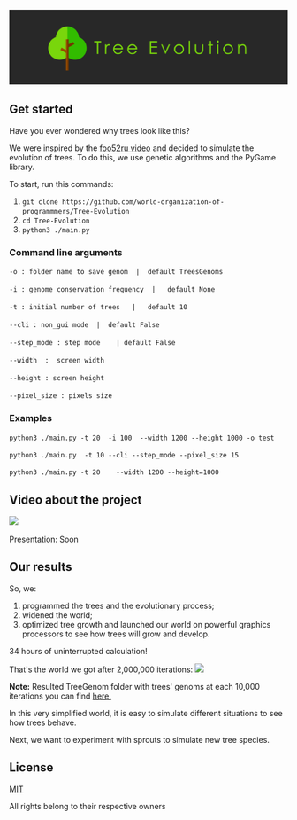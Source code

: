 ![](images/logo.png)

## Get started

Have you ever wondered why trees look like this?

We were inspired by the <a href="https://www.youtube.com/watch?v=WTh-gNZxTM8" target="_blank">foo52ru video</a> and decided to simulate the evolution of trees. To do this, we use genetic algorithms and the PyGame library.

To start, run this commands:

1. ``` git clone https://github.com/world-organization-of-programmmers/Tree-Evolution ```
2. ``` cd Tree-Evolution ```
3. ``` python3 ./main.py ```

### Command line arguments
```
-o : folder name to save genom  |  default TreesGenoms

-i : genome conservation frequency  |   default None

-t : initial number of trees   |   default 10

--cli : non_gui mode  |  default False

--step_mode : step mode    | default False

--width  :  screen width    

--height : screen height

--pixel_size : pixels size 
```


### Examples

``` python3 ./main.py -t 20  -i 100  --width 1200 --height 1000 -o test ```

``` python3 ./main.py  -t 10 --cli --step_mode --pixel_size 15 ```

``` python3 ./main.py -t 20    --width 1200 --height=1000 ```

## Video about the project
[![](https://img.youtube.com/vi/9t3mAgyzeZM/0.jpg)](https://www.youtube.com/watch?v=9t3mAgyzeZM)

Presentation: Soon

## Our results
So, we:
1) programmed the trees and the evolutionary process;
2) widened the world;
3) optimized tree growth and launched our world on powerful graphics processors to see how trees will grow and develop.

34 hours of uninterrupted calculation!

That's the world we got after 2,000,000 iterations:
![](images/result_after_2,000,000_iterations.jpg)

**Note:** Resulted TreeGenom folder with trees' genoms at each 10,000 iterations you can find <a href="https://drive.google.com/file/d/16ARCMLx0wL62AeH6alIBoESAuu4N308i/view?usp=sharing" target="_blank">here.</a>

In this very simplified world, it is easy to simulate different situations to see how trees behave.

Next, we want to experiment with sprouts to simulate new tree species.

## License
<a href="LICENSE">MIT</a>

All rights belong to their respective owners
